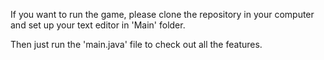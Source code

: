 If you want to run the game, please clone the repository in your computer and set up your text editor in 'Main' folder. 

Then just run the 'main.java' file to check out all the features.
